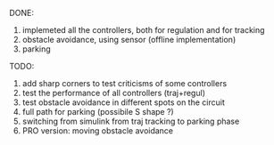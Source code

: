 DONE:
1) implemeted all the controllers, both for regulation and for tracking
2) obstacle avoidance, using sensor (offline implementation)
3) parking

TODO:
1) add sharp corners to test criticisms of some controllers
2) test the performance of all controllers (traj+regul)
3) test obstacle avoidance in different spots on the circuit
4) full path for parking (possibile S shape ?)
5) switching from simulink from traj tracking to parking phase
6) PRO version: moving obstacle avoidance

